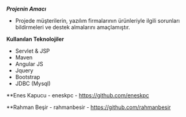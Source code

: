 ___Projenin Amacı___

- Projede müşterilerin, yazılım firmalarının ürünleriyle ilgili sorunları bildirmeleri ve destek almalarını amaçlamıştır.

__Kullanılan Teknolojiler__
- Servlet & JSP
- Maven
- Angular JS
- Jquery
- Bootstrap
- JDBC (Mysql)

**Enes Kapucu - eneskpc - https://github.com/eneskpc

**Rahman Beşir - rahmanbesir - https://github.com/rahmanbesir

